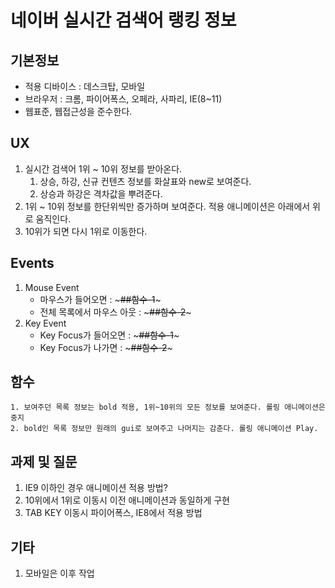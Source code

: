 # 네이버 실시간 검색어 랭킹 정보 

## 기본정보

- 적용 디바이스 : 데스크탑, 모바일 
- 브라우저 : 크롬, 파이어폭스, 오페라, 사파리, IE(8~11)
- 웹표준, 웹접근성을 준수한다.

## UX

1. 실시간 검색어 1위 ~ 10위 정보를 받아온다. 
	1. 상승, 하강, 신규 컨텐츠 정보를 화살표와 new로 보여준다.
	2. 상승과 하강은 격차값을 뿌려준다.
2. 1위 ~ 10위 정보를 한단위씩만 증가하며 보여준다. 적용 애니메이션은 아래에서 위로 움직인다.
3. 10위가 되면 다시 1위로 이동한다.

## Events

1. Mouse Event
	- 마우스가 들어오면 : ~~~##함수-1~~~
	- 전체 목록에서 마우스 아웃 : ~~~##함수-2~~~
2. Key Event
	- Key Focus가 들어오면 : ~~~##함수-1~~~
	- Key Focus가 나가면 : ~~~##함수-2~~~

## 함수 

	1. 보여주던 목록 정보는 bold 적용, 1위~10위의 모든 정보를 보여준다. 롤링 애니메이션은 중지
	2. bold인 목록 정보만 원래의 gui로 보여주고 나머지는 감춘다. 롤링 애니메이션 Play.	

## 과제 및 질문
1. IE9 이하인 경우 애니메이션 적용 방법?
2. 10위에서 1위로 이동시 이전 애니메이션과 동일하게 구현
3. TAB KEY 이동시 파이어폭스, IE8에서 적용 방법

## 기타
1. 모바일은 이후 작업
